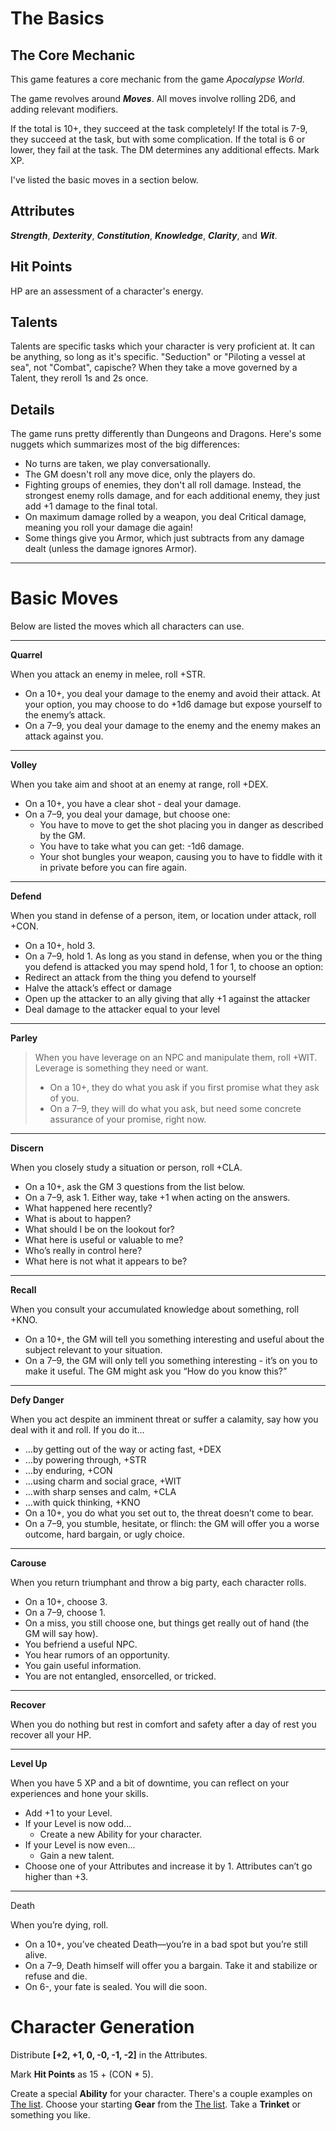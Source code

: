 
# The Basics
## The Core Mechanic
This game features a core mechanic from the game *Apocalypse World*.

The game revolves around ***Moves***. All moves involve rolling 2D6, and adding relevant modifiers.

If the total is 10+, they succeed at the task completely!
If the total is 7-9, they succeed at the task, but with some complication.
If the total is 6 or lower, they fail at the task. The DM determines any additional effects. Mark XP.

I've listed the basic moves in a section below.

## Attributes
***Strength***, ***Dexterity***, ***Constitution***, ***Knowledge***, ***Clarity***, and ***Wit***.

## Hit Points
HP are an assessment of a character's energy.

## Talents
Talents are specific tasks which your character is very proficient at.
It can be anything, so long as it's specific. "Seduction" or "Piloting a vessel at sea", not "Combat", capische?
When they take a move governed by a Talent, they reroll 1s and 2s once.

## Details
The game runs pretty differently than Dungeons and Dragons.
Here's some nuggets which summarizes most of the big differences:
- No turns are taken, we play conversationally.
- The GM doesn't roll any move dice, only the players do.
- Fighting groups of enemies, they don't all roll damage. Instead, the strongest enemy rolls damage, and for each additional enemy, they just add +1 damage to the final total.
- On maximum damage rolled by a weapon, you deal Critical damage, meaning you roll your damage die again!
- Some things give you Armor, which just subtracts from any damage dealt (unless the damage ignores Armor).

---
# Basic Moves
Below are listed the moves which all characters can use.

---
**Quarrel**

When you attack an enemy in melee, roll +STR. 
- On a 10+, you deal your damage to the enemy and avoid their attack. At your option, you may choose to do +1d6 damage but expose yourself to the enemy’s attack. 
- On a 7–9, you deal your damage to the enemy and the enemy makes an attack against you.

---
**Volley**

When you take aim and shoot at an enemy at range, roll +DEX.
- On a 10+, you have a clear shot - deal your damage.
- On a 7–9, you deal your damage, but choose one:
  - You have to move to get the shot placing you in danger as described by the GM.
  - You have to take what you can get: -1d6 damage.
  - Your shot bungles your weapon, causing you to have to fiddle with it in private before you can fire again.

---
**Defend**

When you stand in defense of a person, item, or location under attack, roll +CON.
- On a 10+, hold 3.
- On a 7–9, hold 1.
As long as you stand in defense, when you or the thing you defend is attacked you may spend hold, 1 for 1, to choose an option:
- Redirect an attack from the thing you defend to yourself
- Halve the attack’s effect or damage
- Open up the attacker to an ally giving that ally +1 against the attacker
- Deal damage to the attacker equal to your level

---
**Parley**

> When you have leverage on an NPC and manipulate them, roll +WIT. Leverage is something they need or want.
> - On a 10+, they do what you ask if you first promise what they ask of you.
> - On a 7–9, they will do what you ask, but need some concrete assurance of your promise, right now.

---
**Discern**

When you closely study a situation or person, roll +CLA.
- On a 10+, ask the GM 3 questions from the list below. 
- On a 7–9, ask 1.
Either way, take +1 when acting on the answers.
- What happened here recently?
- What is about to happen?
- What should I be on the lookout for?
- What here is useful or valuable to me?
- Who’s really in control here?
- What here is not what it appears to be?

---
**Recall**

When you consult your accumulated knowledge about something,
roll +KNO.
- On a 10+, the GM will tell you something interesting and
useful about the subject relevant to your situation.
- On a 7–9, the GM will only tell you something interesting - it’s on you to make it useful.
The GM might ask you “How do you know this?”

---
**Defy Danger**

When you act despite an imminent threat or suffer a calamity, say how you deal with it and roll. If you do it…
- …by getting out of the way or acting fast, +DEX
- …by powering through, +STR
- …by enduring, +CON
- …using charm and social grace, +WIT
- …with sharp senses and calm, +CLA
- …with quick thinking, +KNO
- On a 10+, you do what you set out to, the threat doesn’t come to bear.
- On a 7–9, you stumble, hesitate, or flinch: the GM will offer you a worse outcome, hard bargain, or ugly choice.

---
**Carouse**

When you return triumphant and throw a big party, each character rolls. 
- On a 10+, choose 3.
- On a 7–9, choose 1.
- On a miss, you still choose one, but things get really out of hand (the GM will say how).
- You befriend a useful NPC.
- You hear rumors of an opportunity.
- You gain useful information.
- You are not entangled, ensorcelled, or tricked.

---
**Recover**

When you do nothing but rest in comfort and safety after a day of rest you recover all your HP.

---
**Level Up**

When you have 5 XP and a bit of downtime, you can reflect on your experiences and hone your skills.
- Add +1 to your Level.
- If your Level is now odd...
  - Create a new Ability for your character.
- If your Level is now even...
  - Gain a new talent.
- Choose one of your Attributes and increase it by 1. Attributes can’t go higher than +3.

---
Death

When you’re dying, roll.
- On a 10+, you’ve cheated Death—you’re in a bad spot but you’re still alive.
- On a 7–9, Death himself will offer you a bargain. Take it and stabilize or refuse and die.
- On 6-, your fate is sealed. You will die soon.

# Character Generation
Distribute **[+2, +1, 0, -0, -1, -2]** in the Attributes.

Mark **Hit Points** as 15 + (CON * 5).

Create a special **Ability** for your character. There's a couple examples on [The list](/triumph/options/).
Choose your starting **Gear** from the [The list](/triumph/options/).
Take a **Trinket** or something you like.
